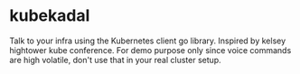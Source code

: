# kubekadal
Talk to your infra using the Kubernetes client go library. Inspired by kelsey hightower kube conference. For demo purpose only since voice commands are high volatile, don't use that in your real cluster setup.
